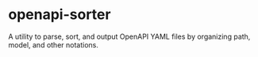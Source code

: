 # openapi-sorter
A utility to parse, sort, and output OpenAPI YAML files by organizing path, model, and other notations.
